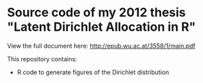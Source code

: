 # Source code of my 2012 thesis "Latent Dirichlet Allocation in R"

View the full document here: http://epub.wu.ac.at/3558/1/main.pdf

This repository contains:

- R code to generate figures of the Dirichlet distribution
